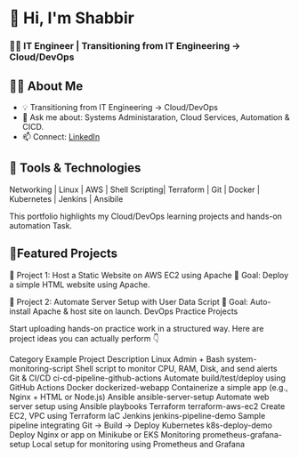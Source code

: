  # 👋 Hi, I'm Shabbir
 ### 🧑‍💻 IT Engineer | Transitioning from IT Engineering → Cloud/DevOps

## 🧑‍💻 About Me
- 💡 Transitioning from IT Engineering → Cloud/DevOps
- 💬 Ask me about: Systems Administaration, Cloud Services, Automation & CICD.
- 📫 Connect: [LinkedIn](https://linkedin.com/in/yourprofile)

  
## 🔧 Tools & Technologies
Networking | Linux | AWS | Shell Scripting| Terraform | Git | Docker | Kubernetes | Jenkins | Ansibile

This portfolio highlights my Cloud/DevOps learning projects and hands-on automation Task.

## 📂Featured Projects
🔵 Project 1:  Host a Static Website on AWS EC2 using Apache
🎯 Goal: Deploy a simple HTML website using Apache.

🔵 Project 2: Automate Server Setup with User Data Script
🎯 Goal: Auto-install Apache & host site on launch.
DevOps Practice Projects

Start uploading hands-on practice work in a structured way.
Here are project ideas you can actually perform 👇

Category	Example Project	Description
Linux Admin + Bash	system-monitoring-script	Shell script to monitor CPU, RAM, Disk, and send alerts
Git & CI/CD	ci-cd-pipeline-github-actions	Automate build/test/deploy using GitHub Actions
Docker	dockerized-webapp	Containerize a simple app (e.g., Nginx + HTML or Node.js)
Ansible	ansible-server-setup	Automate web server setup using Ansible playbooks
Terraform	terraform-aws-ec2	Create EC2, VPC using Terraform IaC
Jenkins	jenkins-pipeline-demo	Sample pipeline integrating Git → Build → Deploy
Kubernetes	k8s-deploy-demo	Deploy Nginx or app on Minikube or EKS
Monitoring	prometheus-grafana-setup	Local setup for monitoring using Prometheus and Grafana
